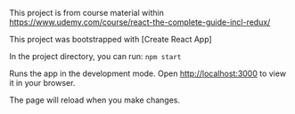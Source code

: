 This project is from course material within https://www.udemy.com/course/react-the-complete-guide-incl-redux/

This project was bootstrapped with [Create React App]

In the project directory, you can run: `npm start`

Runs the app in the development mode.
Open [http://localhost:3000](http://localhost:3000) to view it in your browser.

The page will reload when you make changes.

